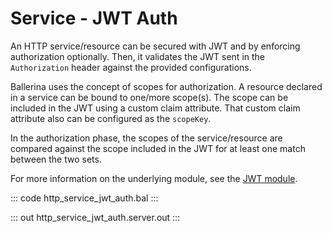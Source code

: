 # Service - JWT Auth

An HTTP service/resource can be secured with JWT and by enforcing
authorization optionally. Then, it validates the JWT sent in the
`Authorization` header against the provided configurations.

Ballerina uses the concept of scopes for authorization. A resource declared
in a service can be bound to one/more scope(s). The scope can be included
in the JWT using a custom claim attribute. That custom claim attribute
also can be configured as the `scopeKey`.

In the authorization phase, the scopes of the service/resource are compared
against the scope included in the JWT for at least one match between the two
sets.

For more information on the underlying module, 
see the [JWT module](https://lib.ballerina.io/ballerina/jwt/latest/).

::: code http_service_jwt_auth.bal :::

::: out http_service_jwt_auth.server.out :::
